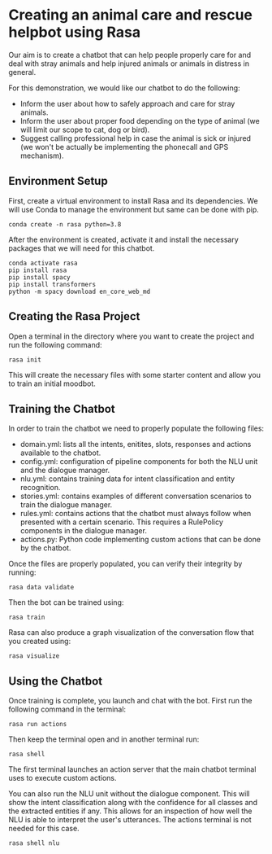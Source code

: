 # Creating an animal care and rescue helpbot using Rasa

Our aim is to create a chatbot that can help people properly care for and deal with stray animals and help injured animals or animals in distress in general.

For this demonstration, we would like our chatbot to do the following:
- Inform the user about how to safely approach and care for stray animals.
- Inform the user about proper food depending on the type of animal (we will limit our scope to cat, dog or bird).
- Suggest calling professional help in case the animal is sick or injured (we won't be actually be implementing the phonecall and GPS mechanism).

## Environment Setup

First, create a virtual environment to install Rasa and its dependencies. We will use Conda to manage the environment but same can be done with pip.

```
conda create -n rasa python=3.8
```

After the environment is created, activate it and install the necessary packages that we will need for this chatbot.

```
conda activate rasa
pip install rasa
pip install spacy
pip install transformers
python -m spacy download en_core_web_md
```

## Creating the Rasa Project

Open a terminal in the directory where you want to create the project and run the following command:

```
rasa init
```

This will create the necessary files with some starter content and allow you to train an initial moodbot.

## Training the Chatbot

In order to train the chatbot we need to properly populate the following files:
- domain.yml: lists all the intents, enitites, slots, responses and actions available to the chatbot.
- config.yml: configuration of pipeline components for both the NLU unit and the dialogue manager.
- nlu.yml: contains training data for intent classification and entity recognition.
- stories.yml: contains examples of different conversation scenarios to train the dialogue manager.
- rules.yml: contains actions that the chatbot must always follow when presented with a certain scenario. This requires a RulePolicy components in the dialogue manager.
- actions.py: Python code implementing custom actions that can be done by the chatbot.

Once the files are properly populated, you can verify their integrity by running:

```
rasa data validate
```

Then the bot can be trained using:

```
rasa train
```

Rasa can also produce a graph visualization of the conversation flow that you created using:

```
rasa visualize
```

## Using the Chatbot

Once training is complete, you launch and chat with the bot. First run the following command in the terminal:

```
rasa run actions
```

Then keep the terminal open and in another terminal run:

```
rasa shell
```

The first terminal launches an action server that the main chatbot terminal uses to execute custom actions.

You can also run the NLU unit without the dialogue component. This will show the intent classification along with the confidence for all classes and the extracted entities if any. This allows for an inspection of how well the NLU is able to interpret the user's utterances. The actions terminal is not needed for this case.

```
rasa shell nlu
```
